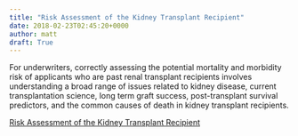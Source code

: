 ```yaml
---
title: "Risk Assessment of the Kidney Transplant Recipient"
date: 2018-02-23T02:45:20+0000
author: matt
draft: True
---
```

For underwriters, correctly assessing the potential mortality and morbidity risk of applicants who are past renal transplant recipients involves understanding a broad range of issues related to kidney disease, current transplantation science, long term graft success, post-transplant survival predictors, and the common causes of death in kidney transplant recipients. 

[ Risk Assessment of the Kidney Transplant Recipient ]( http://www.rgare.com/knowledge-center/media/articles/risk-assessment-of-the-kidney-transplant-recipient )
